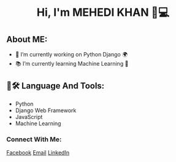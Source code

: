 <h1 align='center'>Hi, I'm MEHEDI KHAN 👋💻</h1>

## About ME:

- 🔭 I’m currently working on Python Django 🌍<br>
- 📚 I’m currently learning Machine Learning 🤖<br>

## 📖🛠 Language And Tools:

- Python
- Django Web Framework
- JavaScript
- Machine Learning


### Connect With Me:
[Facebook](https://www.facebook.com/MDMMHK/)
[Email](mehedikhan.cse@gmail.com)
[LinkedIn](https://www.linkedin.com/in/mehedikhan-mk/)



